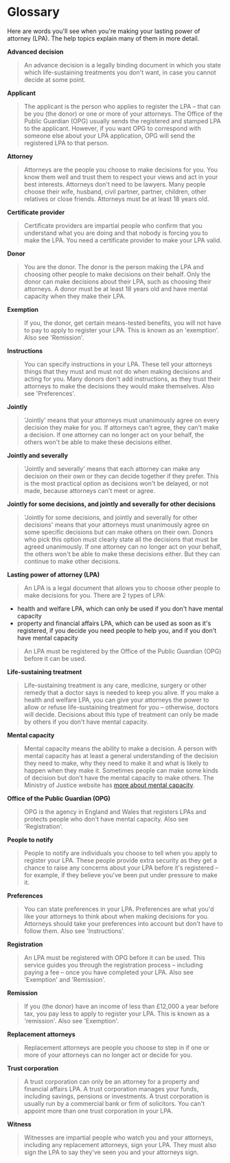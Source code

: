 # Glossary
Here are words you'll see when you're making your lasting power of attorney (LPA). The help topics explain many of them in more detail.

**Advanced decision**
> An advance decision is a legally binding document in which you state which life-sustaining treatments you don't want, in case you cannot decide at some point.

**Applicant**
> The applicant is the person who applies to register the LPA – that can be you (the donor) or one or more of your attorneys. The Office of the Public Guardian (OPG) usually sends the registered and stamped LPA to the applicant. However, if you want OPG to correspond with someone else about your LPA application, OPG will send the registered LPA to that person.

**Attorney**
> Attorneys are the people you choose to make decisions for you. You know them well and trust them to respect your views and act in your best interests. Attorneys don't need to be lawyers. Many people choose their wife, husband, civil partner, partner, children, other relatives or close friends. Attorneys must be at least 18 years old.

**Certificate provider**
> Certificate providers are impartial people who confirm that you understand what you are doing and that nobody is forcing you to make the LPA. You need a certificate provider to make your LPA valid.

**Donor**
> You are the donor. The donor is the person making the LPA and choosing other people to make decisions on their behalf. Only the donor can make decisions about their LPA, such as choosing their attorneys. A donor must be at least 18 years old and have mental capacity when they make their LPA.

**Exemption**
> If you, the donor, get certain means-tested benefits, you will not have to pay to apply to register your LPA. This is known as an 'exemption'. Also see 'Remission'.

**Instructions**
> You can specify instructions in your LPA. These tell your attorneys things that they must and must not do when making decisions and acting for you. Many donors don't add instructions, as they trust their attorneys to make the decisions they would make themselves. Also see 'Preferences'.

**Jointly**
> 'Jointly' means that your attorneys must unanimously agree on every decision they make for you. If attorneys can't agree, they can't make a decision. If one attorney can no longer act on your behalf, the others won't be able to make these decisions either.

**Jointly and severally**
> 'Jointly and severally' means that each attorney can make any decision on their own or they can decide together if they prefer. This is the most practical option as decisions won't be delayed, or not made, because attorneys can't meet or agree.

**Jointly for some decisions, and jointly and severally for other decisions**
> 'Jointly for some decisions, and jointly and severally for other decisions' means that your attorneys must unanimously agree on some specific decisions but can make others on their own. Donors who pick this option must clearly state all the decisions that must be agreed unanimously. If one attorney can no longer act on your behalf, the others won't be able to make these decisions either. But they can continue to make other decisions.

**Lasting power of attorney (LPA)**
> An LPA is a legal document that allows you to choose other people to make decisions for you. There are 2 types of LPA:

* health and welfare LPA, which can only be used if you don't have mental capacity
* property and financial affairs LPA, which can be used as soon as it's registered, if you decide you need people to help you, and if you don't have mental capacity

> An LPA must be registered by the Office of the Public Guardian (OPG) before it can be used.

**Life-sustaining treatment**
> Life-sustaining treatment is any care, medicine, surgery or other remedy that a doctor says is needed to keep you alive. If you make a health and welfare LPA, you can give your attorneys the power to allow or refuse life-sustaining treatment for you – otherwise, doctors will decide. Decisions about this type of treatment can only be made by others if you don't have mental capacity.

**Mental capacity**
> Mental capacity means the ability to make a decision. A person with mental capacity has at least a general understanding of the decision they need to make, why they need to make it and what is likely to happen when they make it. Sometimes people can make some kinds of decision but don't have the mental capacity to make others. The Ministry of Justice website has <a href="http://www.justice.gov.uk/protecting-the-vulnerable/mental-capacity-act" rel="external" target="_blank">more about mental capacity</a>.

**Office of the Public Guardian (OPG)**
> OPG is the agency in England and Wales that registers LPAs and protects people who don't have mental capacity. Also see 'Registration'.

**People to notify**
> People to notify are individuals you choose to tell when you apply to register your LPA. These people provide extra security as they get a chance to raise any concerns about your LPA before it's registered – for example, if they believe you've been put under pressure to make it.

**Preferences**
> You can state preferences in your LPA. Preferences are what you'd like your attorneys to think about when making decisions for you. Attorneys should take your preferences into account but don't have to follow them. Also see 'Instructions'.

**Registration**
> An LPA must be registered with OPG before it can be used. This service guides you through the registration process – including paying a fee – once you have completed your LPA. Also see 'Exemption' and 'Remission'.

**Remission**
> If you (the donor) have an income of less than £12,000 a year before tax, you pay less to apply to register your LPA. This is known as a 'remission'. Also see 'Exemption'.

**Replacement attorneys**
> Replacement attorneys are people you choose to step in if one or more of your attorneys can no longer act or decide for you.

**Trust corporation**
> A trust corporation can only be an attorney for a property and financial affairs LPA. A trust corporation manages your funds, including savings, pensions or investments. A trust corporation is usually run by a commercial bank or firm of solicitors. You can't appoint more than one trust corporation in your LPA.

**Witness**
> Witnesses are impartial people who watch you and your attorneys, including any replacement attorneys, sign your LPA. They must also sign the LPA to say they've seen you and your attorneys sign.
